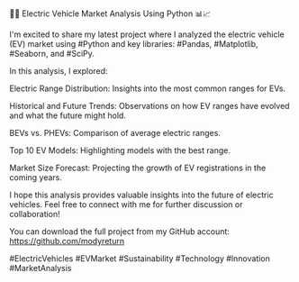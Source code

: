 🚗🔋 Electric Vehicle Market Analysis Using Python 📊📈

I'm excited to share my latest project where I analyzed the electric vehicle (EV) market using #Python and key libraries: #Pandas, #Matplotlib, #Seaborn, and #SciPy.

In this analysis, I explored:

Electric Range Distribution: Insights into the most common ranges for EVs.

Historical and Future Trends: Observations on how EV ranges have evolved and what the future might hold.

BEVs vs. PHEVs: Comparison of average electric ranges.

Top 10 EV Models: Highlighting models with the best range.

Market Size Forecast: Projecting the growth of EV registrations in the coming years.

I hope this analysis provides valuable insights into the future of electric vehicles. Feel free to connect with me for further discussion or collaboration!

You can download the full project from my GitHub account: https://github.com/modyreturn

#ElectricVehicles #EVMarket #Sustainability #Technology #Innovation #MarketAnalysis
